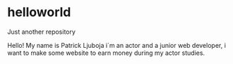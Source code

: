 # helloworld
Just another repository

Hello! 
My name is Patrick Ljuboja i´m an actor and a junior web developer, i want to make some website to earn money during my actor studies.
